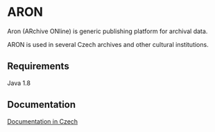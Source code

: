 # ARON

Aron (ARchive ONline) is generic publishing platform for archival data.

ARON is used in several Czech archives and other cultural institutions.


## Requirements

Java 1.8

## Documentation

[Documentation in Czech](doc)
